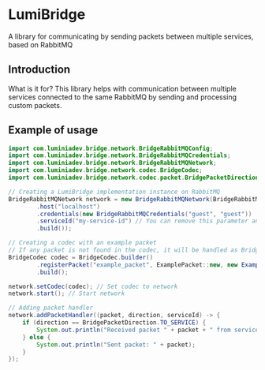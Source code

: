 # LumiBridge
A library for communicating by sending packets between multiple services, based on RabbitMQ

## Introduction
What is it for? This library helps with communication between multiple services connected to the same RabbitMQ by sending and processing custom packets.

## Example of usage
```java
import com.luminiadev.bridge.network.BridgeRabbitMQConfig;
import com.luminiadev.bridge.network.BridgeRabbitMQCredentials;
import com.luminiadev.bridge.network.BridgeRabbitMQNetwork;
import com.luminiadev.bridge.network.codec.BridgeCodec;
import com.luminiadev.bridge.network.codec.packet.BridgePacketDirection;

// Creating a LumiBridge implementation instance on RabbitMQ
BridgeRabbitMQNetwork network = new BridgeRabbitMQNetwork(BridgeRabbitMQConfig.builder()
        .host("localhost")
        .credentials(new BridgeRabbitMQCredentials("guest", "guest"))
        .serviceId("my-service-id") // You can remove this parameter and the id will be generated automatically
        .build());

// Creating a codec with an example packet
// If any packet is not found in the codec, it will be handled as BridgeUnknownPacket.
BridgeCodec codec = BridgeCodec.builder()
        .registerPacket("example_packet", ExamplePacket::new, new ExamplePacketSerializer())
        .build();

network.setCodec(codec); // Set codec to network
network.start(); // Start network

// Adding packet handler
network.addPacketHandler((packet, direction, serviceId) -> {
    if (direction == BridgePacketDirection.TO_SERVICE) {
        System.out.println("Received packet " + packet + " from service " + serviceId);
    } else {
        System.out.println("Sent packet: " + packet);
    }
});
```